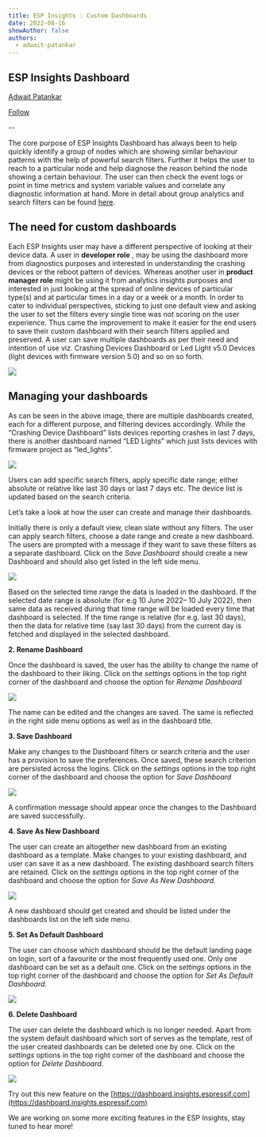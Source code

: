 ```yaml
---
title: ESP Insights : Custom Dashboards
date: 2022-08-16
showAuthor: false
authors: 
  - adwait-patankar
---
```

## ESP Insights Dashboard

[Adwait Patankar](https://medium.com/@adwaitpatankar?source=post_page-----fff3396b2dba--------------------------------)

[Follow](https://medium.com/m/signin?actionUrl=https%3A%2F%2Fmedium.com%2F_%2Fsubscribe%2Fuser%2Fb31acf34f5e6&operation=register&redirect=https%3A%2F%2Fblog.espressif.com%2Fesp-insights-custom-dashboards-fff3396b2dba&user=Adwait+Patankar&userId=b31acf34f5e6&source=post_page-b31acf34f5e6----fff3396b2dba---------------------post_header-----------)

--

The core purpose of ESP Insights Dashboard has always been to help quickly identify a group of nodes which are showing similar behaviour patterns with the help of powerful search filters. Further it helps the user to reach to a particular node and help diagnose the reason behind the node showing a certain behaviour. The user can then check the event logs or point in time metrics and system variable values and correlate any diagnostic information at hand. More in detail about group analytics and search filters can be found [here](/esp-insights-group-analytics-with-dynamic-search-filters-4fd48c17c5b9).

## The need for custom dashboards

Each ESP Insights user may have a different perspective of looking at their device data. A user in __developer role__ , may be using the dashboard more from diagnostics purposes and interested in understanding the crashing devices or the reboot pattern of devices. Whereas another user in __product manager role__  might be using it from analytics insights purposes and interested in just looking at the spread of online devices of particular type(s) and at particular times in a day or a week or a month. In order to cater to individual perspectives, sticking to just one default view and asking the user to set the filters every single time was not scoring on the user experience. Thus came the improvement to make it easier for the end users to save their custom dashboard with their search filters applied and preserved. A user can save multiple dashboards as per their need and intention of use viz. Crashing Devices Dashboard or Led Light v5.0 Devices (light devices with firmware version 5.0) and so on so forth.

![](https://miro.medium.com/v2/resize:fit:640/format:webp/1*tITizmaiV8jmls-Gr9GCvw.png)

## Managing your dashboards

As can be seen in the above image, there are multiple dashboards created, each for a different purpose, and filtering devices accordingly. While the “Crashing Device Dashboard” lists devices reporting crashes in last 7 days, there is another dashboard named “LED Lights” which just lists devices with firmware project as “led_lights”.

![](https://miro.medium.com/v2/resize:fit:640/format:webp/1*xaNSOmH0sv4PiGJFtOFI1A.png)

Users can add specific search filters, apply specific date range; either absolute or relative like last 30 days or last 7 days etc. The device list is updated based on the search criteria.

Let’s take a look at how the user can create and manage their dashboards.

Initially there is only a default view, clean slate without any filters. The user can apply search filters, choose a date range and create a new dashboard. The users are prompted with a message if they want to save these filters as a separate dashboard. Click on the *Save Dashboard* should create a new Dashboard and should also get listed in the left side menu.

![](https://miro.medium.com/v2/resize:fit:640/format:webp/1*Nat4wDYoHmGiZi9Ak_quhg.png)

Based on the selected time range the data is loaded in the dashboard. If the selected date range is absolute (for e.g 10 June 2022– 10 July 2022), then same data as received during that time range will be loaded every time that dashboard is selected. If the time range is relative (for e.g. last 30 days), then the data for relative time (say last 30 days) from the current day is fetched and displayed in the selected dashboard.

__2. Rename Dashboard__ 

Once the dashboard is saved, the user has the ability to change the name of the dashboard to their liking. Click on the *settings* options in the top right corner of the dashboard and choose the option for *Rename Dashboard*

![](https://miro.medium.com/v2/resize:fit:640/format:webp/1*bp_Mq258UuROhDZeDFccuA.png)

The name can be edited and the changes are saved. The same is reflected in the right side menu options as well as in the dashboard title.

__3. Save Dashboard__ 

Make any changes to the Dashboard filters or search criteria and the user has a provision to save the preferences. Once saved, these search criterion are persisted across the logins. Click on the *settings* options in the top right corner of the dashboard and choose the option for *Save Dashboard*

![](https://miro.medium.com/v2/resize:fit:640/format:webp/1*nDa9OYHroQao9DMK9FgXkQ.png)

A confirmation message should appear once the changes to the Dashboard are saved successfully.

__4. Save As New Dashboard__ 

The user can create an altogether new dashboard from an existing dashboard as a template. Make changes to your existing dashboard, and user can save it as a new dashboard. The existing dashboard search filters are retained. Click on the *settings* options in the top right corner of the dashboard and choose the option for *Save As New Dashboard.*

![](https://miro.medium.com/v2/resize:fit:640/format:webp/1*yEpX_UAMg2vrPxzM4QKyMw.png)

A new dashboard should get created and should be listed under the dashboards list on the left side menu.

__5. Set As Default Dashboard__ 

The user can choose which dashboard should be the default landing page on login, sort of a favourite or the most frequently used one. Only one dashboard can be set as a default one. Click on the *settings* options in the top right corner of the dashboard and choose the option for *Set As Default Dashboard.*

![](https://miro.medium.com/v2/resize:fit:640/format:webp/1*W17iTz4wv1nS2b9bNzH-Ng.png)

__6. Delete Dashboard__ 

The user can delete the dashboard which is no longer needed. Apart from the system default dashboard which sort of serves as the template, rest of the user created dashboards can be deleted one by one. Click on the *settings* options in the top right corner of the dashboard and choose the option for *Delete Dashboard.*

![](https://miro.medium.com/v2/resize:fit:640/format:webp/1*g9ldaQYM13KGWRiXf47-eQ.png)

Try out this new feature on the [https://dashboard.insights.espressif.com](https://dashboard.insights.espressif.com)

We are working on some more exciting features in the ESP Insights, stay tuned to hear more!
